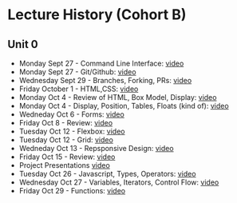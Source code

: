 # Lecture History (Cohort B)

## Unit 0
* Monday Sept 27 - Command Line Interface: [video](https://us02web.zoom.us/rec/share/AsZ1X8LYvCs7eytxsZcSwBAlFoMA8AyDWGZEmgaL-6bUBAi6pi7YUfmtIm5dufLC.NI9cK5q08B913dCU)
* Monday Sept 27 - Git/Github: [video](https://us02web.zoom.us/rec/share/6KXBOy6YiDjFPQZrCDvSvZ-UzYiXJukbehLccrvXnlCq12On9aEw5enPcrMWuSTp.6JwXGqjVwJCymsKB)
* Wednesday Sept 29 - Branches, Forking, PRs: [video](https://us02web.zoom.us/rec/share/HSmdQJ-OADdxQg3OsKECD6h-hdDxLq5kh1tSpVxpGjTigK45JnDUZTc7hhOaY7rQ.zTeUGoxvMCaCJ185)
* Friday October 1 - HTML,CSS: [video](https://us02web.zoom.us/rec/share/8SJmgPiT-5tT8ghHX6CGVHs-9kE01J-xfp6U134B1-FNChvNAaZH5jP2bF3jLlAC.hDekYjdW00lz7Sul)
* Monday Oct 4 - Review of HTML, Box Model, Display: [video](https://us02web.zoom.us/rec/share/snP2EhqNwoctOFT2deZiyV4iw7O-qogKyHsnEifsEeZBB0FnYorN94gsk_q1JItu.qQpUt5vS0cwTwhso)
* Monday Oct 4 - Display, Position, Tables, Floats (kind of): [video](https://us02web.zoom.us/rec/share/PJTb1SDyajexdGkH5jsE8LAoAkaZak7hEkC_GDLk2M3vEpbY-U_Kfv_6RrjHkJKz.ZIbp2-p2H2byd35r)
* Wedneday Oct 6 - Forms: [video](https://us02web.zoom.us/rec/share/Y8s3NpuWLv7wuVrNVkhw1sQMUcW1m6kzeVUIny5cHGF7UchegzLAV7hX4_CZ4jD0.jmW97yRviBvf0AcO)
* Friday Oct 8 - Review: [video](https://us02web.zoom.us/rec/share/s4Jg47T8y4s3KWnv6Od1WgZsOVFcaA5ZukfyB6vx5bR4_7-INzjMzMXzfyUXwgPF.CE7SYUcwBBi_1usf)
* Tuesday Oct 12 - Flexbox: [video](https://us02web.zoom.us/rec/share/pC2pzV5hDMaRMLZgHhqwwBDnxX5bG7tqFqk5i1I4YVzsFRdCZsZWPZM2e6Df-nBz.7ODobi0ExvJhoHTR)
* Tuesday Oct 12 - Grid: [video](https://us02web.zoom.us/rec/share/9fksH7YCszE47LsaSUVAc2QI-68KkiE-KxNOqd80PSYa3HpFtYDDUur6UGbvyI42.ZkMGc3oh67hznaet)
* Wedneday Oct 13 - Repsponsive Design: [video](https://us02web.zoom.us/rec/share/0I7XjVeQPCLLGmiWzqSnnvxWKN01q6Md1KZTlcijy7TSxQrUNdXrVuNprm4_CKqf.ASEFmyQh-W8useVK)
* Friday Oct 15 - Review: [video](https://us02web.zoom.us/rec/share/Z_iLrJFRNfsLOU4vrU2TfURp8lX7SnbozpS3LhTvKNXsngjbwif1tqp2OKU0yGEy.TRf8nHq4rIlBRiDb)
* Project Presentations [video](https://us02web.zoom.us/rec/share/G0tcw_kahZ9XbFV__8BKX82UQy8lekM3Ab7Dg2m1oys8K4q6PtDN04e3Vi6Yn-8.Dm-xcudqpPj-JoZs)
* Tuesday Oct 26 - Javascript, Types, Operators: [video](https://us02web.zoom.us/rec/share/en2keu-HvsxjJOrcYYKdiacG5Ca5HULcSmSWRyKBw20921VWKOdESuu3oWYxEwT9.LMszE7y59sNGWpTV)
* Wednesday Oct 27 - Variables, Iterators, Control Flow: [video](https://us02web.zoom.us/rec/share/5ZWe3SaJgHy_yOm5DZ4ishGbNYKKGJi89ehjzV5pd1qMhwCKnVHEu2C98Ct9ToUE.4uy1Jw7t7cdJafOr)
* Friday Oct 29 - Functions: [video](https://us02web.zoom.us/rec/share/Dd7CfhZwmqDGEpUcR8FbZDK8Z1hIQgISgX4rTJm2QHymmDLi181VLNo19AKBJo0F.gAwsIYV_JH2iz3qx)